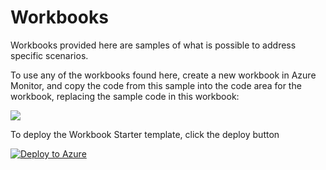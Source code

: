 # Workbooks

Workbooks provided here are samples of what is possible to address specific scenarios.

To use any of the workbooks found here, create a new workbook in Azure Monitor, and copy the code from this sample into the code area for the workbook, replacing the sample code in this workbook:

<img src="workbook-code.png">

To deploy the Workbook Starter template, click the deploy button

[![Deploy to Azure](https://aka.ms/deploytoazurebutton)](https://portal.azure.com/#create/Microsoft.Template/uri/https%3A%2F%2Fraw.githubusercontent.com%2Fvanessabruwer%2Fscripties%2Fmaster%2FWorkbooks%2Fdeploy.json)